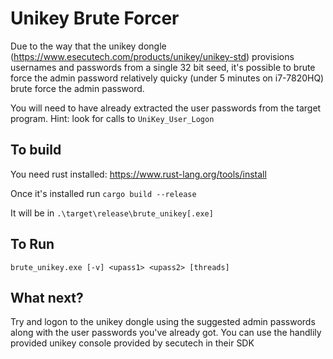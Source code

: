# Unikey Brute Forcer
Due to the way that the unikey dongle (https://www.esecutech.com/products/unikey/unikey-std) provisions usernames and passwords from a single 32 bit seed, it's possible to brute force the admin password relatively quicky (under 5 minutes on i7-7820HQ) brute force the admin password.

You will need to have already extracted the user passwords from the target program. Hint: look for calls to `UniKey_User_Logon`

## To build
You need rust installed: https://www.rust-lang.org/tools/install

Once it's installed run `cargo build --release`

It will be in `.\target\release\brute_unikey[.exe]`

## To Run
`brute_unikey.exe [-v] <upass1> <upass2> [threads]`

## What next?
Try and logon to the unikey dongle using the suggested admin passwords along with the user passwords you've already got. You can use the handlily provided unikey console provided by secutech in their SDK